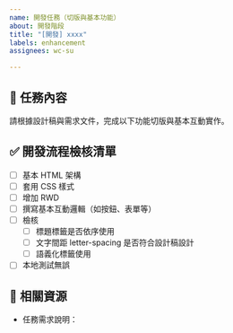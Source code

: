 ```yaml
---
name: 開發任務（切版與基本功能）
about: 開發階段
title: "[開發] xxxx"
labels: enhancement
assignees: wc-su

---
```


## 📌 任務內容

請根據設計稿與需求文件，完成以下功能切版與基本互動實作。

## ✅ 開發流程檢核清單

- [ ] 基本 HTML 架構
- [ ] 套用 CSS 樣式
- [ ] 增加 RWD
- [ ] 撰寫基本互動邏輯（如按鈕、表單等）
- [ ] 檢核
  - [ ] 標題標籤是否依序使用
  - [ ] 文字間距 letter-spacing 是否符合設計稿設計
  - [ ] 語義化標籤使用
- [ ] 本地測試無誤

## 📎 相關資源

- 任務需求說明：
